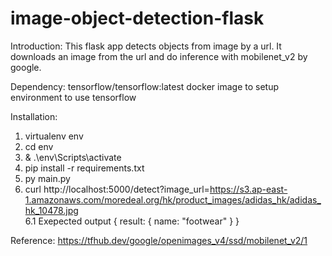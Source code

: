 # image-object-detection-flask

Introduction:
This flask app detects objects from image by a url. It downloads an image from the url and do inference with mobilenet_v2 by google.

Dependency:
tensorflow/tensorflow:latest docker image to setup environment to use tensorflow

Installation:
1. virtualenv env
2. cd env
3. & .\env\Scripts\activate
4. pip install -r requirements.txt
5. py main.py
6. curl http://localhost:5000/detect?image_url=https://s3.ap-east-1.amazonaws.com/moredeal.org/hk/product_images/adidas_hk/adidas_hk_10478.jpg<br/>6.1 Exepected output
  { result: { name: "footwear" } }

Reference:
https://tfhub.dev/google/openimages_v4/ssd/mobilenet_v2/1
